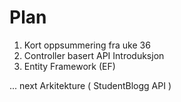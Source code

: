 # Plan

1. Kort oppsummering fra uke 36
2. Controller basert API Introduksjon
3. Entity Framework (EF)

... next Arkitekture ( StudentBlogg API )
